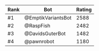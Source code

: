 Rank|Bot|Rating
---|---|---
#1|@EmptikVariantsBot|2588
#2|@RaspFish|2482
#3|@DavidsGuterBot|1482
#4|@pawnrobot|1180
